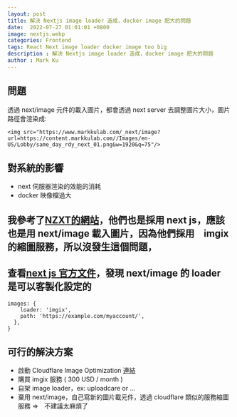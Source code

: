 ```yaml
---
layout: post
title: 解決 Nextjs image loader 造成，docker image 肥大的問題
date:  2022-07-27 01:01:01 +0800
image: nextjs.webp
categories: Frontend
tags: React Next image loader docker image too big
description : 解決 Nextjs image loader 造成，docker image 肥大的問題
author : Mark Ku
---
```


## 問題
透過 next/image 元件的載入圖片，都會透過 next server 去調整圖片大小，圖片路徑會渲染成:

```
<img src="https://www.markkulab.com/_next/image?url=https://content.markkulab.com//Images/en-US/Lobby/same_day_rdy_next_01.png&w=1920&q=75"/>
```

## 對系統的影響
* next 伺服器渲染的效能的消耗
* docker 映像檔過大

## 我參考了[NZXT的網站](https://nzxt.com/assets/cms)，他們也是採用 next js，應該也是用 next/image 載入圖片，因為他們採用　imgix 的縮圖服務，所以沒發生這個問題，

## 查看[next js 官方文件](https://nextjs.org/docs/api-reference/next/image#loader-configuration)，發現 next/image 的 loader 是可以客製化設定的

```
images: {
    loader: 'imgix',
    path: 'https://example.com/myaccount/',
  },
}
```

## 可行的解決方案
* 啟動 Cloudflare Image Optimization [連結](https://developers.cloudflare.com/images/image-resizing/integration-with-frameworks/)
* 購買 imgix 服務 ( 300 USD / month )
* 自架 image loader，ex: uploadcare or  ... 
* 棄用 next/image，自己寫新的圖片載元件，透過 cloudflare 類似的服務縮圖服務 =>　不建議太麻煩了